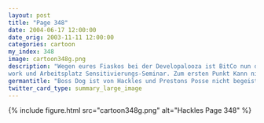 ```yaml
---
layout: post
title: "Page 348"
date: 2004-06-17 12:00:00
date_orig: 2003-11-11 12:00:00
categories: cartoon
my_index: 348
image: cartoon348g.png
description: "Wegen eures Fiaskos bei der Developalooza ist BitCo nun die Witzfigur der gesamten IT Industrie Ich kann nicht glauben wie weit ihr geht um einen Kongress zu stören Nun, da ihr Seminare ja so mögt, habe ich euch zu einem speziellen ganztägigen angemeldet Willkomen beim 12h Team-
work und Arbeitsplatz Sensitivierungs-Seminar. Zum ersten Punkt Kann nicht Augen abwenden PowerPoint Hackles Preston Boss Dog"
germantitle: "Boss Dog ist von Hackles und Prestons Posse nicht begeistert"
twitter_card_type: summary_large_image
---
```


{% include figure.html src="cartoon348g.png" alt="Hackles Page 348"  %}
